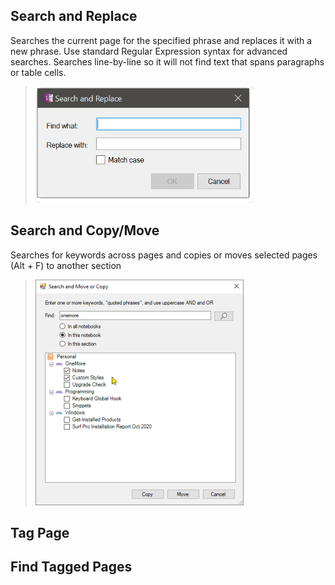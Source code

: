 ## Search and Replace
Searches the current page for the specified phrase and replaces it with a new phrase. Use standard Regular Expression syntax for advanced searches.
Searches line-by-line so it will not find text that spans paragraphs or table cells.
> ![Search and Replace dialog](images/SearchAndReplace.png)

## Search and Copy/Move
Searches for keywords across pages and copies or moves selected pages (Alt + F) to another section

> ![Search and Move](images/SearchAndMove.png)

## Tag Page

## Find Tagged Pages

